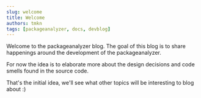 ```yaml
---
slug: welcome
title: Welcome
authors: tmkn
tags: [packageanalyzer, docs, devblog]
---
```


Welcome to the packageanalyzer blog. The goal of this blog is to share happenings around the development of the packageanalyzer.

For now the idea is to elaborate more about the design decisions and code smells found in the source code.

That's the initial idea, we'll see what other topics will be interesting to blog about :)
